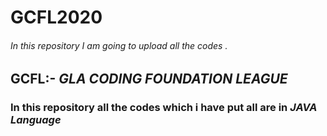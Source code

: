 # GCFL2020

###### In this repository I am going to upload all the codes .

## GCFL:- *GLA CODING FOUNDATION LEAGUE*

### In this repository all the codes which i have put all are in ***JAVA Language***
